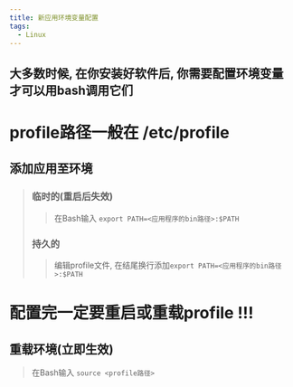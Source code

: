 ```yaml
---
title: 新应用环境变量配置
tags:
  - Linux
---
```


## 大多数时候, 在你安装好软件后, 你需要配置环境变量才可以用bash调用它们


# profile路径一般在 /etc/profile
## 添加应用至环境
> ### 临时的(重启后失效)
> > 在Bash输入 `export PATH=<应用程序的bin路径>:$PATH`
> ### 持久的
> > 编辑profile文件, 在结尾换行添加`export PATH=<应用程序的bin路径>:$PATH`

# 配置完一定要重启或重载profile !!!
## 重载环境(立即生效)
> 在Bash输入 `source <profile路径>`